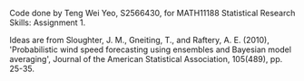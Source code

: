 Code done by Teng Wei Yeo, S2566430, for MATH11188 Statistical Research Skills: Assignment 1.

Ideas are from Sloughter, J. M., Gneiting, T., and Raftery, A. E. (2010), 'Probabilistic wind speed forecasting using ensembles and Bayesian model averaging', Journal of the American Statistical Association, 105(489), pp. 25-35.
